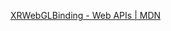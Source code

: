 [XRWebGLBinding - Web APIs | MDN](https://developer.mozilla.org/en-US/docs/Web/API/XRWebGLBinding)

